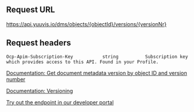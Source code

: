 ## Request URL

https://api.yuuvis.io/dms/objects/{objectId}/versions/{versionNr}

## Request headers

```
Ocp-Apim-Subscription-Key           string          Subscription key which provides access to this API. Found in your Profile.

```

[Documentation: Get document metadata version by object ID and version number](https://github.com/yuuvis/Documentation/wiki/Retrieve-documents#retrieving-documents-via-object-id)

[Documentation: Versioning](https://github.com/yuuvis/Documentation/wiki/Update-documents#versioning)

[Try out the endpoint in our developer portal](https://ateamk8s.azurewebsites.net/Apis/Endpoints/yadb-api)
